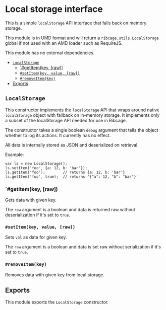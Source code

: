 # <a name="local-storage-interface">Local storage interface</a>

This is a simple `localStorage` API interface that falls back on memory
storage.

This module is in UMD format and will return a `ribcage.utils.LocalStorage`
global if not used with an AMD loader such as RequireJS.

This module has no external dependencies.

 + [`LocalStorage`](#localstorage)
   - [`#getItem(key, [raw])](#getitem-key-raw)
   - [`#setItem(key, value, [raw])`](#setitem-key-value-raw)
   - [`#removeItem(key)`](#removeitem-key)
 + [Exports](#exports)


## <a name="localstorage">`LocalStorage`</a>

This constructor implements the `localStorage` API that wraps around native
`localStorage` object with fallback on in-memory storage. It implements only a
subset of the localStorage API needed for use in Ribcage.

The constructor takes a single boolean `debug` argument that tells the object
whether to log its actions. It currently has no effect.

All data is internally stored as JSON and deserialized on retrieval.

Example:

    var ls = new LocalStorage();
    ls.setItem('foo', {a: 12, b: 'bar'});
    ls.getItem('foo');        // returns {a: 12, b: 'bar'}
    ls.getItem('foo', true);  // returns '{"a": 12, "b": "bar"}'


### <a name="getitem-key-raw">`#getItem(key, [raw])</a>

Gets data with given key.

The `raw` argument is a boolean and data is returned raw without
deserialization if it's set to `true`.

### <a name="setitem-key-value-raw">`#setItem(key, value, [raw])`</a>

Sets `val` as data for given key.

The `raw` argument is a boolean and data is set raw without serialization if
it's set to `true`.

### <a name="removeitem-key">`#removeItem(key)`</a>

Removes data with given key from local storage.

## <a name="exports">Exports</a>

This module exports the `LocalStorage` constructor.